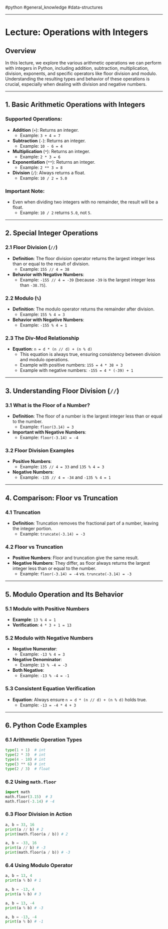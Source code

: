#python #general_knowledge #data-structures 

---
# Lecture: Operations with Integers

## Overview
In this lecture, we explore the various arithmetic operations we can perform with integers in Python, including addition, subtraction, multiplication, division, exponents, and specific operators like floor division and modulo. Understanding the resulting types and behavior of these operations is crucial, especially when dealing with division and negative numbers.

---

## 1. **Basic Arithmetic Operations with Integers**

### Supported Operations:
- **Addition** (`+`): Returns an integer.
  - Example: `3 + 4 = 7`
- **Subtraction** (`-`): Returns an integer.
  - Example: `10 - 6 = 4`
- **Multiplication** (`*`): Returns an integer.
  - Example: `2 * 3 = 6`
- **Exponentiation** (`**`): Returns an integer.
  - Example: `2 ** 3 = 8`
- **Division** (`/`): Always returns a float.
  - Example: `10 / 2 = 5.0`

### Important Note:
- Even when dividing two integers with no remainder, the result will be a float.
  - Example: `10 / 2` returns `5.0`, not `5`.

---

## 2. **Special Integer Operations**

### 2.1 **Floor Division** (`//`)
- **Definition**: The floor division operator returns the largest integer less than or equal to the result of division.
  - Example: `155 // 4 = 38`
- **Behavior with Negative Numbers**: 
  - Example: `-155 // 4 = -39` (because `-39` is the largest integer less than `-38.75`).

### 2.2 **Modulo** (`%`)
- **Definition**: The modulo operator returns the remainder after division.
  - Example: `155 % 4 = 3`
- **Behavior with Negative Numbers**:
  - Example: `-155 % 4 = 1`

### 2.3 **The Div-Mod Relationship**
- **Equation**: `n = d * (n // d) + (n % d)`
  - This equation is always true, ensuring consistency between division and modulo operations.
  - Example with positive numbers: `155 = 4 * 38 + 3`
  - Example with negative numbers: `-155 = 4 * (-39) + 1`

---

## 3. **Understanding Floor Division (`//`)**

### 3.1 **What is the Floor of a Number?**
- **Definition**: The floor of a number is the largest integer less than or equal to the number.
  - Example: `floor(3.14) = 3`
- **Important with Negative Numbers**:
  - Example: `floor(-3.14) = -4`

### 3.2 **Floor Division Examples**
- **Positive Numbers**:
  - Example: `135 // 4 = 33` and `135 % 4 = 3`
- **Negative Numbers**:
  - Example: `-135 // 4 = -34` and `-135 % 4 = 1`

---

## 4. **Comparison: Floor vs Truncation**

### 4.1 **Truncation**
- **Definition**: Truncation removes the fractional part of a number, leaving the integer portion.
  - Example: `truncate(-3.14) = -3`

### 4.2 **Floor vs Truncation**
- **Positive Numbers**: Floor and truncation give the same result.
- **Negative Numbers**: They differ, as floor always returns the largest integer less than or equal to the number.
  - Example: `floor(-3.14) = -4` vs. `truncate(-3.14) = -3`

---

## 5. **Modulo Operation and Its Behavior**

### 5.1 **Modulo with Positive Numbers**
- **Example**: `13 % 4 = 1`
- **Verification**: `4 * 3 + 1 = 13`

### 5.2 **Modulo with Negative Numbers**
- **Negative Numerator**:
  - Example: `-13 % 4 = 3`
- **Negative Denominator**:
  - Example: `13 % -4 = -3`
- **Both Negative**:
  - Example: `-13 % -4 = -1`

### 5.3 **Consistent Equation Verification**
- **Equation**: Always ensure `n = d * (n // d) + (n % d)` holds true.
  - Example: `-13 = -4 * 4 + 3`

---

## 6. **Python Code Examples**

### 6.1 **Arithmetic Operation Types**
```python
type(1 + 1)  # int
type(2 * 3)  # int
type(4 - 10) # int
type(3 ** 6) # int
type(2 / 3)  # float
```

### 6.2 **Using `math.floor`**
```python
import math
math.floor(3.15)  # 3
math.floor(-3.14) # -4
```

### 6.3 **Floor Division in Action**
```python
a, b = 33, 16
print(a // b) # 2
print(math.floor(a / b)) # 2

a, b = -33, 16
print(a // b) # -3
print(math.floor(a / b)) # -3
```

### 6.4 **Using Modulo Operator**
```python
a, b = 13, 4
print(a % b) # 1

a, b = -13, 4
print(a % b) # 3

a, b = 13, -4
print(a % b) # -3

a, b = -13, -4
print(a % b) # -1
```